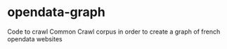 opendata-graph
==============

Code to crawl Common Crawl corpus in order to create a graph of french opendata websites